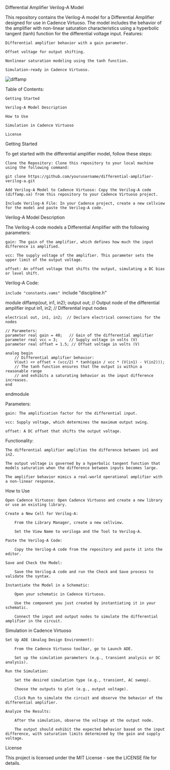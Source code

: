 Differential Amplifier Verilog-A Model

This repository contains the Verilog-A model for a Differential Amplifier designed for use in Cadence Virtuoso. The model includes the behavior of the amplifier with non-linear saturation characteristics using a hyperbolic tangent (tanh) function for the differential voltage input.
Features:

    Differential amplifier behavior with a gain parameter.

    Offset voltage for output shifting.

    Nonlinear saturation modeling using the tanh function.

    Simulation-ready in Cadence Virtuoso.
    
  ![diffamp](https://github.com/user-attachments/assets/298f2950-7566-4e68-86e0-af28dbc2f4d9)


Table of Contents:

    Getting Started

    Verilog-A Model Description

    How to Use

    Simulation in Cadence Virtuoso

    License

Getting Started

To get started with the differential amplifier model, follow these steps:

    Clone the Repository: Clone this repository to your local machine using the following command:

    git clone https://github.com/yourusername/differential-amplifier-verilog-a.git

    Add Verilog-A Model to Cadence Virtuoso: Copy the Verilog-A code (diffamp.va) from this repository to your Cadence Virtuoso project.

    Include Verilog-A File: In your Cadence project, create a new cellview for the model and paste the Verilog-A code.

Verilog-A Model Description

The Verilog-A code models a Differential Amplifier with the following parameters:

    gain: The gain of the amplifier, which defines how much the input difference is amplified.

    vcc: The supply voltage of the amplifier. This parameter sets the upper limit of the output voltage.

    offset: An offset voltage that shifts the output, simulating a DC bias or level shift.

Verilog-A Code:

`include "constants.vams"
`include "discipline.h"

module diffamp(out, in1, in2);
    output out;        // Output node of the differential amplifier
    input  in1, in2;   // Differential input nodes

    electrical out, in1, in2;  // Declare electrical connections for the nodes

    // Parameters:
    parameter real gain = 40;   // Gain of the differential amplifier
    parameter real vcc = 3;     // Supply voltage in volts (V)
    parameter real offset = 1.5; // Offset voltage in volts (V)

    analog begin
        // Differential amplifier behavior:
        V(out) <+ offset + (vcc/2) * tanh(gain / vcc * (V(in1) - V(in2)));
        // The tanh function ensures that the output is within a reasonable range
        // and exhibits a saturating behavior as the input difference increases.
    end
endmodule

Parameters:

    gain: The amplification factor for the differential input.

    vcc: Supply voltage, which determines the maximum output swing.

    offset: A DC offset that shifts the output voltage.

Functionality:

    The differential amplifier amplifies the difference between in1 and in2.

    The output voltage is governed by a hyperbolic tangent function that models saturation when the difference between inputs becomes large.

    The amplifier behavior mimics a real-world operational amplifier with a non-linear response.

How to Use

    Open Cadence Virtuoso: Open Cadence Virtuoso and create a new library or use an existing library.

    Create a New Cell for Verilog-A:

        From the Library Manager, create a new cellview.

        Set the View Name to veriloga and the Tool to Verilog-A.

    Paste the Verilog-A Code:

        Copy the Verilog-A code from the repository and paste it into the editor.

    Save and Check the Model:

        Save the Verilog-A code and run the Check and Save process to validate the syntax.

    Instantiate the Model in a Schematic:

        Open your schematic in Cadence Virtuoso.

        Use the component you just created by instantiating it in your schematic.

        Connect the input and output nodes to simulate the differential amplifier in the circuit.

Simulation in Cadence Virtuoso

    Set Up ADE (Analog Design Environment):

        From the Cadence Virtuoso toolbar, go to Launch ADE.

        Set up the simulation parameters (e.g., transient analysis or DC analysis).

    Run the Simulation:

        Set the desired simulation type (e.g., transient, AC sweep).

        Choose the outputs to plot (e.g., output voltage).

        Click Run to simulate the circuit and observe the behavior of the differential amplifier.

    Analyze the Results:

        After the simulation, observe the voltage at the output node.

        The output should exhibit the expected behavior based on the input difference, with saturation limits determined by the gain and supply voltage.

License

This project is licensed under the MIT License - see the LICENSE file for details.
